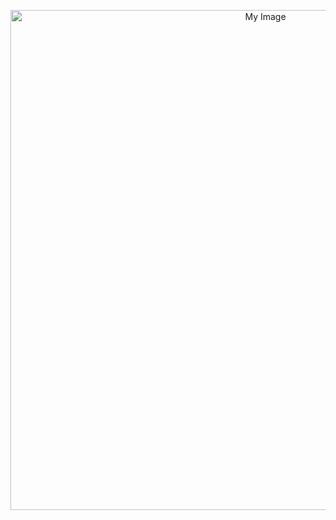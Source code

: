 <p align="center">
  <a href="https://scrimba.com/certificate-cert2uNjfK9m1n3zCRVUZGA8bbZnDg3Aa48Zh8g">
    <img src="https://github.com/user-attachments/assets/3cc7f89e-3aa2-4ef8-9253-22caf4c1f410" alt="My Image" style="max-width: 100%; width: 800px;" />
  </a>
</p>
